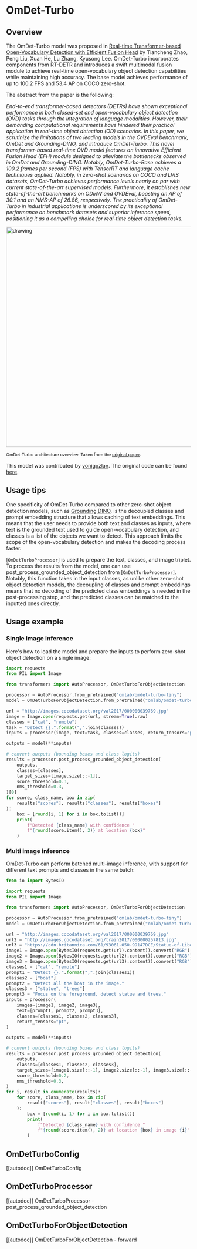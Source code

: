 <!--Copyright 2024 The HuggingFace Team. All rights reserved.

Licensed under the Apache License, Version 2.0 (the "License"); you may not use this file except in compliance with
the License. You may obtain a copy of the License at

http://www.apache.org/licenses/LICENSE-2.0

Unless required by applicable law or agreed to in writing, software distributed under the License is distributed on
an "AS IS" BASIS, WITHOUT WARRANTIES OR CONDITIONS OF ANY KIND, either express or implied. See the License for the
specific language governing permissions and limitations under the License.

⚠️ Note that this file is in Markdown but contain specific syntax for our doc-builder (similar to MDX) that may not be
rendered properly in your Markdown viewer.

-->

# OmDet-Turbo

## Overview

The OmDet-Turbo model was proposed in [Real-time Transformer-based Open-Vocabulary Detection with Efficient Fusion Head](https://arxiv.org/abs/2403.06892) by Tiancheng Zhao, Peng Liu, Xuan He, Lu Zhang, Kyusong Lee. OmDet-Turbo incorporates components from RT-DETR and introduces a swift multimodal fusion module to achieve real-time open-vocabulary object detection capabilities while maintaining high accuracy. The base model achieves performance of up to 100.2 FPS and 53.4 AP on COCO zero-shot.

The abstract from the paper is the following:

*End-to-end transformer-based detectors (DETRs) have shown exceptional performance in both closed-set and open-vocabulary object detection (OVD) tasks through the integration of language modalities. However, their demanding computational requirements have hindered their practical application in real-time object detection (OD) scenarios. In this paper, we scrutinize the limitations of two leading models in the OVDEval benchmark, OmDet and Grounding-DINO, and introduce OmDet-Turbo. This novel transformer-based real-time OVD model features an innovative Efficient Fusion Head (EFH) module designed to alleviate the bottlenecks observed in OmDet and Grounding-DINO. Notably, OmDet-Turbo-Base achieves a 100.2 frames per second (FPS) with TensorRT and language cache techniques applied. Notably, in zero-shot scenarios on COCO and LVIS datasets, OmDet-Turbo achieves performance levels nearly on par with current state-of-the-art supervised models. Furthermore, it establishes new state-of-the-art benchmarks on ODinW and OVDEval, boasting an AP of 30.1 and an NMS-AP of 26.86, respectively. The practicality of OmDet-Turbo in industrial applications is underscored by its exceptional performance on benchmark datasets and superior inference speed, positioning it as a compelling choice for real-time object detection tasks.*

<img src="https://huggingface.co/datasets/huggingface/documentation-images/resolve/main/transformers/model_doc/omdet_turbo_architecture.jpeg" alt="drawing" width="600"/>

<small> OmDet-Turbo architecture overview. Taken from the <a href="https://arxiv.org/abs/2403.06892">original paper</a>. </small>

This model was contributed by [yonigozlan](https://huggingface.co/yonigozlan).
The original code can be found [here](https://github.com/om-ai-lab/OmDet).

## Usage tips

One specificity of OmDet-Turbo compared to other zero-shot object detection models, such as [Grounding DINO](grounding-dino), is the decoupled classes and prompt embedding structure that allows caching of text embeddings. This means that the user needs to provide both text and classes as inputs, where text is the grounded text used to guide open-vocabulary detection, and classes is a list of the objects we want to detect. This approach limits the scope of the open-vocabulary detection and makes the decoding process faster.

[`OmDetTurboProcessor`] is used to prepare the text, classes, and image triplet. To process the results from the model, one can use post_process_grounded_object_detection from [`OmDetTurboProcessor`]. Notably, this function takes in the input classes, as unlike other zero-shot object detection models, the decoupling of classes and prompt embeddings means that no decoding of the predicted class embeddings is needed in the post-processing step, and the predicted classes can be matched to the inputted ones directly.

## Usage example

### Single image inference

Here's how to load the model and prepare the inputs to perform zero-shot object detection on a single image:

```python
import requests
from PIL import Image

from transformers import AutoProcessor, OmDetTurboForObjectDetection

processor = AutoProcessor.from_pretrained("omlab/omdet-turbo-tiny")
model = OmDetTurboForObjectDetection.from_pretrained("omlab/omdet-turbo-tiny")

url = "http://images.cocodataset.org/val2017/000000039769.jpg"
image = Image.open(requests.get(url, stream=True).raw)
classes = ["cat", "remote"]
task = "Detect {}.".format(",".join(classes))
inputs = processor(image, text=task, classes=classes, return_tensors="pt")

outputs = model(**inputs)

# convert outputs (bounding boxes and class logits)
results = processor.post_process_grounded_object_detection(
    outputs,
    classes=[classes],
    target_sizes=[image.size[::-1]],
    score_threshold=0.3,
    nms_threshold=0.3,
)[0]
for score, class_name, box in zip(
    results["scores"], results["classes"], results["boxes"]
):
    box = [round(i, 1) for i in box.tolist()]
    print(
        f"Detected {class_name} with confidence "
        f"{round(score.item(), 2)} at location {box}"
    )
```

### Multi image inference

OmDet-Turbo can perform batched multi-image inference, with support for different text prompts and classes in the same batch:

```python
from io import BytesIO

import requests
from PIL import Image

from transformers import AutoProcessor, OmDetTurboForObjectDetection

processor = AutoProcessor.from_pretrained("omlab/omdet-turbo-tiny")
model = OmDetTurboForObjectDetection.from_pretrained("omlab/omdet-turbo-tiny")

url = "http://images.cocodataset.org/val2017/000000039769.jpg"
url2 = "http://images.cocodataset.org/train2017/000000257813.jpg"
url3 = "https://cdn.britannica.com/61/93061-050-99147DCE/Statue-of-Liberty-Island-New-York-Bay.jpg"
image1 = Image.open(BytesIO(requests.get(url).content)).convert("RGB")
image2 = Image.open(BytesIO(requests.get(url2).content)).convert("RGB")
image3 = Image.open(BytesIO(requests.get(url3).content)).convert("RGB")
classes1 = ["cat", "remote"]
prompt1 = "Detect {}.".format(",".join(classes1))
classes2 = ["boat"]
prompt2 = "Detect all the boat in the image."
classes3 = ["statue", "trees"]
prompt3 = "Focus on the foreground, detect statue and trees."
inputs = processor(
    images=[image1, image2, image3],
    text=[prompt1, prompt2, prompt3],
    classes=[classes1, classes2, classes3],
    return_tensors="pt",
)

outputs = model(**inputs)

# convert outputs (bounding boxes and class logits)
results = processor.post_process_grounded_object_detection(
    outputs,
    classes=[classes1, classes2, classes3],
    target_sizes=[image1.size[::-1], image2.size[::-1], image3.size[::-1]],
    score_threshold=0.2,
    nms_threshold=0.3,
)
for i, result in enumerate(results):
    for score, class_name, box in zip(
        result["scores"], result["classes"], result["boxes"]
    ):
        box = [round(i, 1) for i in box.tolist()]
        print(
            f"Detected {class_name} with confidence "
            f"{round(score.item(), 2)} at location {box} in image {i}"
        )

```

## OmDetTurboConfig

[[autodoc]] OmDetTurboConfig

## OmDetTurboProcessor

[[autodoc]] OmDetTurboProcessor
    - post_process_grounded_object_detection

## OmDetTurboForObjectDetection

[[autodoc]] OmDetTurboForObjectDetection
    - forward
